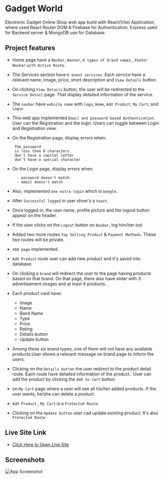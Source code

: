 # Gadget World
   Electronic Gadget Online Shop web app build with React(Vite) Application, where used React Router DOM & Firebase for Authentication. Express used for Backend server & MongoDB use for Database.
## Project features
-  Home page have a `Navbar`, `Banner`, `6 types of brand names` ,  `Footer` `Navbar` `with Active Route`.

- The Services section have `6 event services`. Each service have a relevant name, image, price, short description and `View Details` button.

- On clicking `View Details` button, the user will be redirected to the `Service Detail` page. That display detailed information of the service.

- The `navbar` have `website name` with `logo`, `Home`, `Add Product`, `My Cart`, and `Login`

 - This web app implemented `Email and password based Authentication`. User can the Registration and the login. Users can toggle between Login and Registration view.

 - On the Registration page, display errors when:

        The password
        is less than 6 characters
        don't have a capital letter
        don't have a special character

- On the Login page, display errors when:

        - password doesn't match
        - email doesn't match


- Also, implemented  `one extra login` which is  `Google`.

- After `Successful logged` in user show's a `toast`.

- Once logged in, the user name, profile picture and the logout button appear on the header.

- If the user clicks on the `Logout` button on `Navbar`, log him/her out.

- Added two more routes `Top Selling Product` & `Payment Methods`. These two routes will be private.

- `404 page` implemented. 
- `Add Product` route user can add new product and it's saved into database.

- On clicking a `brand` will redirect the user to the page having products based on that brand. On that page, there also have slider with 3 advertisement images and at least 4 products. 

- Each product card have:
   - Image
   - Name
   - Band Name
   - Type
   - Price
   - Rating
   - Details button
   - Update button

- Among these six brand types, one of them will not have any available products.User shows a relevant message on brand page to inform the users.

- Clicking on the `Details button` the user redirect to the product detail route. Each route have detailed information of the product.. User can add the product by clicking the `Add to Cart` button.

- on `My Cart` page where a user will see all his/her added products. If the user wants, he/she can delete a product.

-   `Add Product` ,  `My Cart` is a `Protected Route`.

- Clicking on the `Update button` user cad update existing product. It's also `Protected Route` 

## Live Site Link
- [Click Here to Open Live Site](https://gadget-world-b1b2a.web.app/)

## Screenshots

![App Screenshot](https://i.ibb.co/jZbHKSS/screencapture-localhost.png)